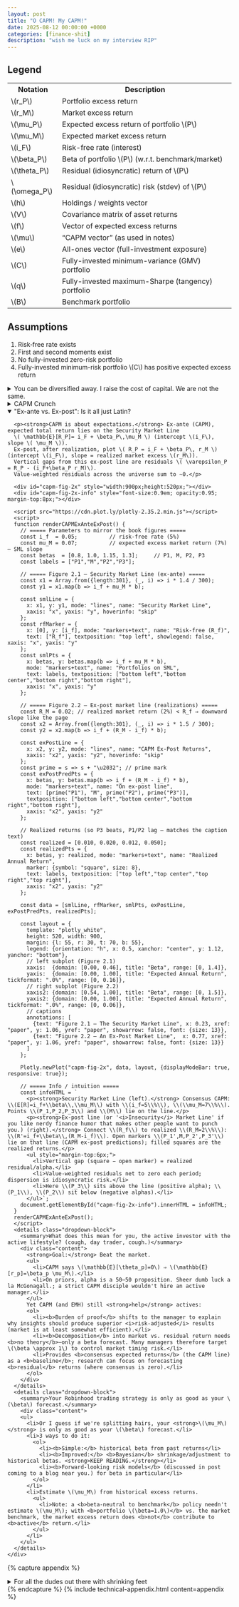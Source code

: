 ```yaml
---
layout: post
title: "O CAPM! My CAPM!"
date: 2025-08-12 00:00:00 +0000
categories: [finance-shit]
description: "wish me luck on my interview RIP"
---
```


<div class="legend-cheatsheet">
  <h2 class="legend-heading">Legend</h2>
  <table>
    <tr><th>Notation</th><th>Description</th></tr>
    <tr><td>\(r_P\)</td><td>Portfolio excess return</td></tr>
    <tr><td>\(r_M\)</td><td>Market excess return</td></tr>
    <tr><td>\(\mu_P\)</td><td>Expected excess return of portfolio \(P\)</td></tr>
    <tr><td>\(\mu_M\)</td><td>Expected market excess return</td></tr>
    <tr><td>\(i_F\)</td><td>Risk-free rate (interest)</td></tr>
    <tr><td>\(\beta_P\)</td><td>Beta of portfolio \(P\) (w.r.t. benchmark/market)</td></tr>
    <tr><td>\(\theta_P\)</td><td>Residual (idiosyncratic) return of \(P\)</td></tr>
    <tr><td>\(\omega_P\)</td><td>Residual (idiosyncratic) risk (stdev) of \(P\)</td></tr>
    <tr><td>\(h\)</td><td>Holdings / weights vector</td></tr>
    <tr><td>\(V\)</td><td>Covariance matrix of asset returns</td></tr>
    <tr><td>\(f\)</td><td>Vector of expected excess returns</td></tr>
    <tr><td>\(\mu\)</td><td>“CAPM vector” (as used in notes)</td></tr>
    <tr><td>\(e\)</td><td>All-ones vector (full-investment exposure)</td></tr>
    <tr><td>\(C\)</td><td>Fully-invested minimum-variance (GMV) portfolio</td></tr>
    <tr><td>\(q\)</td><td>Fully-invested maximum-Sharpe (tangency) portfolio</td></tr>
    <tr><td>\(B\)</td><td>Benchmark portfolio</td></tr>
  </table>
</div>

<div class="assumptions-block">
  <h2 class="assumptions-heading">Assumptions</h2>
  <ol>
    <li>Risk‑free rate exists</li>
    <li>First and second moments exist</li>
    <li>No fully-invested zero-risk portfolio</li>
    <li>Fully-invested minimum-risk portfolio \(C\) has positive expected excess return</li>
  </ol>
</div>

<div class="flashcard">
  <details>
    <summary>You can be diversified away. I raise the cost of capital. We are not the same.</summary>
    <div class="back">
      <p><strong>Setup.</strong> Portfolio \(P\) and market \(M\) with excess returns \(r_P, r_M\).</p>
      
      <ul>
        <li><em>Note:</em> The market portfolio \(M\) is typically approximated using a broad value-weighted domestic equity index (e.g., S&amp;P 500 for US markets).</li>
      </ul>
      
      <p>Define the portfolio's market beta as:</p>
      \[
      \beta_P = \frac{\operatorname{Cov}(r_P,r_M)}{\operatorname{Var}(r_M)}
      \]
      
      <p><em>Regression form (time series):</em></p>
      
      \[
      r_P(t)=\alpha_P+\beta_P\,r_M(t)+\varepsilon_P(t),\qquad t=1,\ldots,T.
      \]
      
      <p><em>Arithmetic decomposition (definition):</em></p>
      
      \[
      r_P=\underbrace{\beta_P r_M}_{\text{market (systematic) component}} + \underbrace{\theta_P}_{\text{residual (idiosyncratic) component}} \quad\Rightarrow\quad \theta_P \;:=\; r_P-\beta_P r_M.
      \]
      
      <p><em>Orthogonality (pure regression geometry):</em></p>
      
      \[
      \operatorname{Cov}(\theta_P,r_M)=\operatorname{Cov}(r_P-\beta_P r_M,\,r_M)
      =\operatorname{Cov}(r_P,r_M)-\beta_P \operatorname{Var}(r_M)=0.
      \]
      
      <p><em>Variance split:</em></p>
      
      \[
      \operatorname{Var}(r_P)=\underbrace{\beta_P^{2}\operatorname{Var}(r_M)}_{\text{systematic risk}} + \underbrace{\omega_P^{2}}_{\text{idiosyncratic risk}},
      \qquad \omega_P^{2}:=\operatorname{Var}(\theta_P).
      \]
      <details class="dropdown-block">
        <summary>In english.</summary>
        <div class="content">
          <ul>
            <li>\(\beta_p\) measures how much <strong>market risk</strong> \(P\) carries per unit of market variance.</li>
            <li>The arithmetic decomposition is a <strong>projection</strong>: \(r_p\) is orthogonally projected onto \(r_M\). The fitted part \(\beta_p r_M\) is the market-driven return; the miss \(\theta_p\) is everything <em>not</em> explained by the market.</li>
            <li>Because \(\theta_p \perp r_M\), total variance splits additively. This is the statistical backbone behind phrases like “systematic vs. idiosyncratic risk.”</li>
            <li>None of this assumes CAPM or equilibrium—only linear projection and definitions. CAPM later stipulates how <strong>expected</strong> returns relate to \(\beta\) and says residuals shouldn’t earn systematic premia.</li>
          </ul>
        </div>
      </details>
      <p><small>
        Notes: \((\hat\alpha_P,\hat\beta_P)\) from historical OLS summarize the past; \(\beta\) itself is forward-looking. By convention the market has \(\beta=1\) and the risk-free asset has \(\beta=0\). No CAPM assumptions needed—this is straight regression algebra.<br>
        <span style="font-style: italic;">The CAPM adds <span style="font-weight: bold;">economic</span> content only when it asserts something about the <span style="font-weight: bold;">expected</span> returns of those residual (non-market) pieces.</span>
      </small></p>
    </div>
  </details>
</div>

<div class="flashcard">
  <details>
    <summary>CAPM Crunch</summary>
    <div class="back">
      <p><strong>CAPM assertion.</strong> Define the residual (specific) return \(\theta_P := r_P - \beta_P r_M\). CAPM adds the condition</p>

      \[
      \mathbb{E}[\theta_P]=0 \quad \text{for every asset/portfolio } P.
      \]

      <p><strong>Implication for expected returns (excess-return form).</strong></p>

      \[
      \mu_P := \mathbb{E}[r_P] \;=\; \beta_P\,\mu_M,
      \qquad \mu_M := \mathbb{E}[r_M].
      \]

      <p><strong>Total-return (SML) form.</strong></p>

      \[
      \mathbb{E}[R_P] \;=\; i_F + \beta_P\,\mu_M
      \quad\text{(straight line in \((\beta,\mathbb{E}[R])\) with intercept \(i_F\) and slope \(\mu_M\)).}
      \]

      <p><strong>Intuition (risk-premia view).</strong> Markets only pay a <em>risk premium</em> for risk that can’t be diversified away. 
      Systematic risk is the market’s risk; your \(\beta_P\) measures how strongly you load on it. 
      Idiosyncratic (residual) risk can be diversified, so its price is zero—hence \(\mathbb{E}[\theta_P]=0\).</p>

      <p><strong>Impact (what this means in practice).</strong></p>
      <ol>
        <li><em>Diversifiable risk gets no paycheck.</em> Taking more residual risk doesn’t raise \(\mathbb{E}[R]\); only a higher \(\beta\) does.</li>
        <li><em>Cost of capital via SML.</em> Given \(\beta_P\), the required return is \(i_F+\beta_P\mu_M\). This is the hurdle rate for valuation/DCF.</li>
        <li><em>Performance evaluation.</em> Under CAPM, expected alpha is zero. Persistent positive alpha implies mispricing/model failure (or genuine skill).</li>
        <li><em>Portfolio tilts.</em> Want higher expected return? Increase exposure to market risk (\(\beta\uparrow\)). 
            Hedge assets with \(\beta<0\) lower expected excess return but can reduce total variance.</li>
        <li><em>Market-wide accounting.</em> Value-weighted residuals net to (about) zero across the market; CAPM strengthens this by setting each asset’s <em>expected</em> residual to zero.</li>
        <li><em>Implicit assumption:</em> Investors share <strong>homogeneous expectations</strong> (they differ only in risk tolerance).</li>
        <li><em>Passive investing implication:</em> Under CAPM, anyone who deviates from the market plays a <strong>zero-sum</strong> game—extra risk with no extra expected return—so the logic pushes to buy-and-hold the market (<strong>passive investing</strong>).</li>
      </ol>
      <details class="dropdown-block">
        <summary>CAPM and Efficient Markets Theory</summary>
        <div class="content">
          <ul>
            <li>Not identical but consistent.</li>
            <li><b>EMH forms:</b>
              <ul>
                <li><b>Weak:</b> Cannot beat the market using only historical price/volume.</li>
                <li><b>Semistrong:</b> Cannot beat the market using all public info (fundamentals, analyst reports, social media).</li>
                <li><b>Strong:</b> Prices reflect <b>all</b> relevant information; no one can systematically outperform.</li>
              </ul>
            </li>
            <li>CAPM says: For every winner there's a loser; absent "greater fools," don't expect to outperform.</li>
            <li>EMH's strong/no-greater-fools view dovetails with CAPM's \(\mathbb{E}[\alpha]=0\) claim.</li>
          </ul>
        </div>
      </details>
      
      <details class="dropdown-block">
        <summary>Consensus Expected Returns</summary>
        <div class="content">
          <ul>
            <li>CAPM's \(\mathbb{E}[\theta_p]=0\) ⇒ <b>passive</b> (market) is optimal.</li>
            <li>In mean–variance terms:
              <ul>
                <li><b>Feed CAPM \(\mathbb{E}[r]\)</b> into Markowitz ⇒ <b>optimal</b> portfolio is the <b>market</b></li>
                <li>(Or some <b>combo</b> of market and cash under full-investment constraints. <strong>KEEP READING.</strong>)</li>
              </ul>
            </li>
            <li>Conversely, <b>assume</b> market is optimal ⇒ back out the \(\mathbb{E}[r]\) that make it so: returns proportional to \(\beta\) w.r.t. that optimal portfolio.</li>
            <li>Hence CAPM \(\mathbb{E}[r]\) are called <b>consensus expected returns</b>: the returns that make the market (consensus portfolio) optimal.</li>
            <li>An <b>active</b> manager's subjective \(\mathbb{E}[r]\) must <b>differ</b> from consensus \(\mathbb{E}[r]\).</li>
          </ul>
        </div>
      </details>
      <p><small>Notation: \(i_F\) risk-free rate; \(r_M\) market excess return; \(\mu_M=\mathbb{E}[r_M]\) market risk premium; \(\beta_P\) beta of \(P\) vs. the market.</small></p>
    </div>
  </details>
</div>

<!-- Flashcard: Ex-ante SML vs. Ex-post line (interactive) -->
<div class="flashcard">
  <details open>
    <summary>"Ex-ante vs. Ex-post": Is it all just Latin?</summary>
    <div class="back">

      <p><strong>CAPM is about expectations.</strong> Ex-ante (CAPM), expected total return lies on the Security Market Line
      \( \mathbb{E}[R_P]= i_F + \beta_P\,\mu_M \) (intercept \(i_F\), slope \( \mu_M \)).
      Ex-post, after realization, plot \( R_P = i_F + \beta_P\, r_M \) (intercept \(i_F\), slope = realized market excess \(r_M\)).
      Vertical gaps from this ex-post line are residuals \( \varepsilon_P = R_P - (i_F+\beta_P r_M)\).
      Value-weighted residuals across the universe sum to ~0.</p>

      <div id="capm-fig-2x" style="width:900px;height:520px;"></div>
      <div id="capm-fig-2x-info" style="font-size:0.9em; opacity:0.95; margin-top:8px;"></div>
      
      <script src="https://cdn.plot.ly/plotly-2.35.2.min.js"></script>
      <script>
      function renderCAPMExAnteExPost() {
        // ===== Parameters to mirror the book figures =====
        const i_f  = 0.05;          // risk-free rate (5%)
        const mu_M = 0.07;          // expected excess market return (7%)  — SML slope
        const betas  = [0.8, 1.0, 1.15, 1.3];     // P1, M, P2, P3
        const labels = ["P1","M","P2","P3"];
      
        // ===== Figure 2.1 — Security Market Line (ex-ante) =====
        const x1 = Array.from({length:301}, (_, i) => i * 1.4 / 300);
        const y1 = x1.map(b => i_f + mu_M * b);
      
        const smlLine = {
          x: x1, y: y1, mode: "lines", name: "Security Market Line",
          xaxis: "x", yaxis: "y", hoverinfo: "skip"
        };
        const rfMarker = {
          x: [0], y: [i_f], mode: "markers+text", name: "Risk-free (R_f)",
          text: ["R_f"], textposition: "top left", showlegend: false, xaxis: "x", yaxis: "y"
        };
        const smlPts = {
          x: betas, y: betas.map(b => i_f + mu_M * b),
          mode: "markers+text", name: "Portfolios on SML",
          text: labels, textposition: ["bottom left","bottom center","bottom right","bottom right"],
          xaxis: "x", yaxis: "y"
        };
      
        // ===== Figure 2.2 — Ex-post market line (realizations) =====
        const R_M = 0.02; // realized market return (2%) < R_f ⇒ downward slope like the page
        const x2 = Array.from({length:301}, (_, i) => i * 1.5 / 300);
        const y2 = x2.map(b => i_f + (R_M - i_f) * b);
      
        const exPostLine = {
          x: x2, y: y2, mode: "lines", name: "CAPM Ex-Post Returns",
          xaxis: "x2", yaxis: "y2", hoverinfo: "skip"
        };
        const prime = s => s + "\u2032"; // prime mark
        const exPostPredPts = {
          x: betas, y: betas.map(b => i_f + (R_M - i_f) * b),
          mode: "markers+text", name: "On ex-post line",
          text: [prime("P1"), "M", prime("P2"), prime("P3")],
          textposition: ["bottom left","bottom center","bottom right","bottom right"],
          xaxis: "x2", yaxis: "y2"
        };
      
        // Realized returns (so P3 beats, P1/P2 lag — matches the caption text)
        const realized = [0.010, 0.020, 0.012, 0.050];
        const realizedPts = {
          x: betas, y: realized, mode: "markers+text", name: "Realized Annual Return",
          marker: {symbol: "square", size: 8},
          text: labels, textposition: ["top left","top center","top right","top right"],
          xaxis: "x2", yaxis: "y2"
        };
      
        const data = [smlLine, rfMarker, smlPts, exPostLine, exPostPredPts, realizedPts];
      
        const layout = {
          template: "plotly_white",
          height: 520, width: 900,
          margin: {l: 55, r: 30, t: 70, b: 55},
          legend: {orientation: "h", x: 0.5, xanchor: "center", y: 1.12, yanchor: "bottom"},
          // left subplot (Figure 2.1)
          xaxis:  {domain: [0.00, 0.46], title: "Beta", range: [0, 1.4]},
          yaxis:  {domain: [0.00, 1.00], title: "Expected Annual Return", tickformat: ".0%", range: [0, 0.16]},
          // right subplot (Figure 2.2)
          xaxis2: {domain: [0.54, 1.00], title: "Beta", range: [0, 1.5]},
          yaxis2: {domain: [0.00, 1.00], title: "Expected Annual Return", tickformat: ".0%", range: [0, 0.06]},
          // captions
          annotations: [
            {text: "Figure 2.1 — The Security Market Line", x: 0.23, xref: "paper", y: 1.06, yref: "paper", showarrow: false, font: {size: 13}},
            {text: "Figure 2.2 — An Ex-Post Market Line",  x: 0.77, xref: "paper", y: 1.06, yref: "paper", showarrow: false, font: {size: 13}}
          ]
        };
      
        Plotly.newPlot("capm-fig-2x", data, layout, {displayModeBar: true, responsive: true});
      
        // ===== Info / intuition =====
        const infoHTML = `
          <p><strong>Security Market Line (left).</strong> Consensus CAPM: \\(E[R]=i_f+\\beta\\,\\mu_M\\) with \\(i_f=5\\%\\), \\(\\mu_M=7\\%\\). Points \\(P_1,P_2,P_3\\) and \\(M\\) lie on the line.</p>
          <p><strong>Ex-post line (or '<i>Insecurity</i> Market Line' if you like nerdy finance humor that makes other people want to punch you.) (right).</strong> Connect \\(R_f\\) to realized \\(R_M=2\\%\\): \\(R'=i_f+\\beta\\,(R_M-i_f)\\). Open markers \\(P_1',M,P_2',P_3'\\) lie on that line (CAPM ex-post predictions); filled squares are the realized returns.</p>
          <ul style="margin-top:6px;">
            <li>Vertical gap (square − open marker) = realized residual/alpha.</li>
            <li>Value-weighted residuals net to zero each period; dispersion is idiosyncratic risk.</li>
            <li>Here \\(P_3\\) sits above the line (positive alpha); \\(P_1\\), \\(P_2\\) sit below (negative alphas).</li>
          </ul>`;
        document.getElementById("capm-fig-2x-info").innerHTML = infoHTML;
      }
      renderCAPMExAnteExPost();
      </script>
      <details class="dropdown-block">
        <summary>What does this mean for you, the active investor with the active lifestyle? (cough, day trader, cough.)</summary>
        <div class="content">
          <strong>Goal:</strong> Beat the market.
          <ul>
            <li>CAPM says \(\mathbb{E}[\theta_p]=0\) ⇒ \(\mathbb{E}[r_p]=\beta_p \mu_M\).</li>
            <li>On priors, alpha is a 50–50 proposition. Sheer dumb luck a la McGonagall.; a strict CAPM disciple wouldn't hire an active manager.</li>
          </ul>
          Yet CAPM (and EMH) still <strong>help</strong> actives:
          <ol>
            <li><b>Burden of proof</b> shifts to the manager to explain why insights should produce superior <i>risk-adjusted</i> results (market is at least somewhat efficient).</li>
            <li><b>Decomposition</b> into market vs. residual return needs <b>no theory</b>—only a beta forecast. Many managers therefore target \(\beta \approx 1\) to control market timing risk.</li>
            <li>Provides <b>consensus expected returns</b> (the CAPM line) as a <b>baseline</b>; research can focus on forecasting <b>residual</b> returns (where consensus is zero).</li>
          </ol>
        </div>
      </details>
      <details class="dropdown-block">
        <summary>Your Robinhood trading strategy is only as good as your \(\beta\) forecast.</summary>
        <div class="content">
        <ul>
          <li>Or I guess if we're splitting hairs, your <strong>\(\mu_M\)</strong> is only as good as your \(\beta\) forecast.</li>
          <li>3 ways to do it:
            <ol>
              <li><b>Simple:</b> historical beta from past returns</li>
              <li><b>Improved:</b> <b>Bayesian</b> shrinkage/adjustment to historical betas. <strong>KEEP READING.</strong></li>
              <li><b>Forward-looking risk models</b> (discussed in post coming to a blog near you.) for beta in particular</li>
            </ol>
          </li>
          <li>Estimate \(\mu_M\) from historical excess returns.
            <ul>
              <li>Note: a <b>beta-neutral to benchmark</b> policy needn't estimate \(\mu_M\); with <b>portfolio \(\beta=1.0\)</b> vs. the market benchmark, the market excess return does <b>not</b> contribute to <b>active</b> return.</li>
            </ul>
          </li>
        </ul>
      </details>
    </div>
  </details>
</div>

{% capture appendix %}
<div class="flashcard">
  <details>
    <summary>For all the dudes out there with shrinking feet</summary>
    <div class="back">
      <p>tldr: treat the <em>true</em> beta as a random variable with a prior (usually near 1 for equities), and combine that prior with the noisy OLS beta you estimate from returns. The posterior mean is a <strong>shrunk</strong> beta—pulled toward the prior by an amount that depends on the OLS standard error.</p>

      <details class="dropdown-block">
        <summary>What it is (model)</summary>
        <div class="content">
          <p>For asset \(i\) with excess returns \(r_{i,t}\) and market \(r_{M,t}\),</p>
          <p>\[
          r_{i,t}=\alpha_i+\beta_i\,r_{M,t}+\varepsilon_{i,t},\qquad \varepsilon_{i,t}\sim \mathcal N(0,\sigma_\varepsilon^2).
          \]</p>
          <p>OLS gives \(\hat\beta_i\) and its sampling variance</p>
          <p>\[
          s_i^2 \;=\; \widehat{\operatorname{Var}}(\hat\beta_i\mid\beta_i)
          \;=\; \frac{\hat\sigma_{\varepsilon,i}^2}{\sum_{t}(r_{M,t}-\bar r_M)^2}.
          \]</p>
          <p>Place a Normal prior on the true beta:</p>
          <p>\[
          \beta_i \sim \mathcal N(\beta_{0,i},\,\tau^2).
          \]</p>
          <p>Conjugacy ⇒ posterior mean (the shrinkage estimator):</p>
          <p>\[
          \tilde\beta_i
          = \underbrace{\frac{\tau^2}{\tau^2+s_i^2}}_{w_i}\,\hat\beta_i
          \;+\;
          \underbrace{\frac{s_i^2}{\tau^2+s_i^2}}_{1-w_i}\,\beta_{0,i},
          \qquad 
          \operatorname{Var}(\beta_i\mid\text{data})=\frac{\tau^2 s_i^2}{\tau^2+s_i^2}.
          \]</p>
          <p><small><strong class="define">Deriving the shrinkage estimator (a ruler from the base, I thought...)
            <div class="tooltip">
              <h3>Setup</h3>
              <p>We observe an OLS beta estimate \(\hat\beta_i\) for asset \(i\) with known sampling variance \(s_i^2\), and we place a Normal prior on the true beta \(\beta_i\).</p>
              <p>\[
              \hat\beta_i \mid \beta_i \sim \mathcal{N}\!\left(\beta_i,\, s_i^2\right)
              \]</p>
              <p>\[
              \beta_i \sim \mathcal{N}\!\left(\beta_{0,i},\, \tau^2\right)
              \]</p>
              <p>Goal: compute the posterior \(p(\beta_i \mid \hat\beta_i)\) and extract its mean and variance.</p>

              <h3>Derivation — by completing the square</h3>
              <p><strong>1) Write the unnormalized posterior density.</strong></p>
              <p>\[
              p(\beta_i \mid \hat\beta_i) \ \propto\ p(\hat\beta_i \mid \beta_i)\,p(\beta_i)
              \]</p>
              <p>\[
              \propto \exp\!\left(-\frac{1}{2}\frac{(\hat\beta_i-\beta_i)^2}{s_i^2}\right)\,
              \exp\!\left(-\frac{1}{2}\frac{(\beta_i-\beta_{0,i})^2}{\tau^2}\right)
              \]</p>

              <p><strong>2) Combine exponents and expand the squares.</strong></p>
              <p>\[
              -\frac{1}{2}\Bigg[
              \frac{(\hat\beta_i-\beta_i)^2}{s_i^2}+\frac{(\beta_i-\beta_{0,i})^2}{\tau^2}
              \Bigg]
              =
              -\frac{1}{2}\Bigg[
              \left(\frac{1}{s_i^2}+\frac{1}{\tau^2}\right)\beta_i^2
              -2\left(\frac{\hat\beta_i}{s_i^2}+\frac{\beta_{0,i}}{\tau^2}\right)\beta_i
              +\text{const}
              \Bigg]
              \]</p>
              <p>Define the <strong>precisions</strong> to keep notation clean</p>
              <p>\[
              \lambda := \frac{1}{s_i^2}, \qquad \kappa := \frac{1}{\tau^2}
              \]</p>
              <p>and set</p>
              <p>\[
              A := \lambda+\kappa, \qquad B := \lambda\,\hat\beta_i+\kappa\,\beta_{0,i}
              \]</p>
              <p>Then the exponent becomes</p>
              <p>\[
              -\frac{1}{2}\Big[A\,\beta_i^2-2B\,\beta_i+\text{const}\Big]
              \]</p>

              <p><strong>3) Complete the square in \(\beta_i\).</strong></p>
              <p>\[
              A\,\beta_i^2-2B\,\beta_i
              =
              A\Big(\beta_i-\frac{B}{A}\Big)^2 - \frac{B^2}{A}
              \]</p>
              <p>Thus</p>
              <p>\[
              p(\beta_i \mid \hat\beta_i)\ \propto\
              \exp\!\left(-\frac{1}{2}A\Big(\beta_i-\frac{B}{A}\Big)^2\right)
              \]</p>
              <p>This is the kernel of a Normal with mean \(B/A\) and variance \(1/A\).</p>
              <p>\[
              \beta_i \mid \hat\beta_i \sim \mathcal{N}\!\left(\frac{B}{A},\, \frac{1}{A}\right)
              \]</p>

              <p><strong>4) Undo the shorthand \(A,B,\lambda,\kappa\).</strong></p>
              <p>Posterior <strong>mean</strong>:</p>
              <p>\[
              \frac{B}{A}
              =
              \frac{\lambda\,\hat\beta_i+\kappa\,\beta_{0,i}}{\lambda+\kappa}
              =
              \frac{\hat\beta_i/s_i^2+\beta_{0,i}/\tau^2}{1/s_i^2+1/\tau^2}
              =
              \frac{\tau^2\,\hat\beta_i+s_i^2\,\beta_{0,i}}{\tau^2+s_i^2}
              \]</p>
              <p>Posterior <strong>variance</strong>:</p>
              <p>\[
              \frac{1}{A}=\frac{1}{\lambda+\kappa}
              =
              \frac{1}{1/s_i^2+1/\tau^2}
              =
              \frac{\tau^2 s_i^2}{\tau^2+s_i^2}
              \]</p>

              <p><strong>5) Put the mean into "weighted average" form.</strong></p>
              <p>Define the shrinkage weight</p>
              <p>\[
              w_i := \frac{\tau^2}{\tau^2+s_i^2}
              \]</p>
              <p>Then</p>
              <p>\[
              \tilde\beta_i := \mathbb{E}[\beta_i \mid \hat\beta_i]
              = w_i\,\hat\beta_i + (1-w_i)\,\beta_{0,i}
              \]</p>
              <p>and</p>
              <p>\[
              \operatorname{Var}(\beta_i \mid \hat\beta_i) = \frac{\tau^2 s_i^2}{\tau^2+s_i^2}
              \]</p>

              <h3>In English</h3>
              <p>Bayes turns two Normal sources of information into a <strong>precision-weighted average</strong>:</p>
              <p>\[
              \tilde\beta_i
              =
              \underbrace{\frac{1}{s_i^2}}_{\text{data precision}}
              \Big/
              \underbrace{\left(\frac{1}{s_i^2}+\frac{1}{\tau^2}\right)}_{\text{total precision}}
              \cdot \hat\beta_i
              \;+\;
              \underbrace{\frac{1}{\tau^2}}_{\text{prior precision}}
              \Big/
              \underbrace{\left(\frac{1}{s_i^2}+\frac{1}{\tau^2}\right)}_{\text{total precision}}
              \cdot \beta_{0,i}
              \]</p>
              <p>Equivalently, in variance space, weights are \(\tau^2\) vs \(s_i^2\). If data are precise (\(s_i^2 \downarrow\)), the posterior leans toward \(\hat\beta_i\). If data are noisy, it leans toward \(\beta_{0,i}\). The posterior variance is <strong>smaller</strong> than either \(s_i^2\) or \(\tau^2\) because precisions add.</p>
            </div>
          </strong></small></p>
          <ul>
            <li>If \(\hat\beta_i\) is <strong>precise</strong> (\(s_i^2\downarrow\)), \(w_i\to 1\) ⇒ little shrinkage.</li>
            <li>If \(\hat\beta_i\) is <strong>noisy</strong>, \(w_i\to 0\) ⇒ strong pull toward \(\beta_{0,i}\).</li>
          </ul>
        </div>
      </details>

      <details class="dropdown-block">
        <summary>How to do this (practical steps)</summary>
        <div class="content">
          <p><strong>A. Pick/estimate the prior \((\beta_{0,i},\tau^2)\).</strong></p>
          <ul>
            <li>Easiest (Vasicek/empirical Bayes, market-wide):
              \(\beta_{0,i}=\bar{\hat\beta}\) or simply \(1\);
              \(\tau^2 = \max\{0,\,\operatorname{Var}_\text{cross}(\hat\beta_i)-\overline{s_i^2}\}\).</li>
          </ul>
          
          <p><strong>B. Compute OLS betas and errors.</strong></p>
          <ul>
            <li>For each asset, run the regression, get \(\hat\beta_i\) and \(s_i^2\) (use Newey–West if you want to be robust).</li>
          </ul>
          
          <p><strong>C. Shrink.</strong></p>
          <ul>
            <li>Apply \(\tilde\beta_i=w_i\hat\beta_i+(1-w_i)\beta_{0,i}\) with \(w_i=\tau^2/(\tau^2+s_i^2)\).</li>
          </ul>
          
          <p><strong>D. Re-scale (optional but recommended).</strong></p>
          <ul>
            <li>Enforce the identity \(\sum_i v_i\,\tilde\beta_i=1\) (value-weighted to your market proxy) by multiplying all \(\tilde\beta_i\) by a common scalar so the weighted average is 1.</li>
          </ul>
        </div>
      </details>
    </div>
  </details>
</div>
{% endcapture %}
{% include technical-appendix.html content=appendix %}

